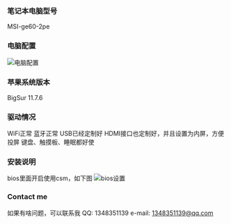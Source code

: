 ### 笔记本电脑型号
MSI-ge60-2pe
### 电脑配置
![电脑配置](https://github.com/wwptrdo/msi-ge60-2pe-opencore-bigsur-EFI/tree/main/images/peizhi.jpeg )
### 苹果系统版本
BigSur 11.7.6
### 驱动情况
WiFi正常
蓝牙正常
USB已经定制好
HDMI接口也定制好，并且设置为内屏，方便投屏
键盘、触摸板、睡眠都好使
### 安装说明
bios里面开启使用csm，如下图
![bios设置](https://github.com/wwptrdo/msi-ge60-2pe-opencore-bigsur-EFI/tree/main/images/bios.jpeg)

### Contact me 
如果有啥问题，可以联系我
QQ: 1348351139
e-mail: 1348351139@qq.com
